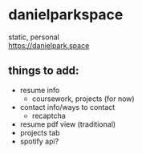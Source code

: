 # danielparkspace

static, personal <br />
https://danielpark.space

## things to add:

- resume info
  - coursework, projects (for now)
- contact info/ways to contact
  - recaptcha
- resume pdf view (traditional)
- projects tab
- spotify api?
